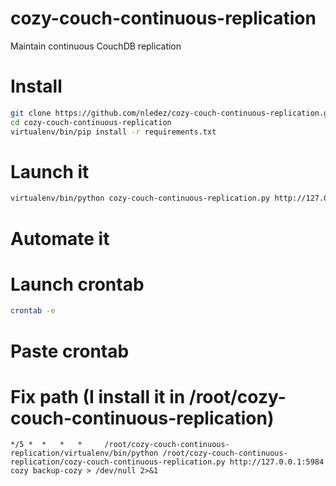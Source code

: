 # cozy-couch-continuous-replication
Maintain continuous CouchDB replication

# Install
```bash
git clone https://github.com/nledez/cozy-couch-continuous-replication.git
cd cozy-couch-continuous-replication
virtualenv/bin/pip install -r requirements.txt
```

# Launch it
```bash
virtualenv/bin/python cozy-couch-continuous-replication.py http://127.0.0.1:5984 cozy backup-cozy
```

# Automate it
# Launch crontab
```bash
crontab -e
```
# Paste crontab
# Fix path (I install it in /root/cozy-couch-continuous-replication)
```
*/5 *  *   *   *     /root/cozy-couch-continuous-replication/virtualenv/bin/python /root/cozy-couch-continuous-replication/cozy-couch-continuous-replication.py http://127.0.0.1:5984 cozy backup-cozy > /dev/null 2>&1
```

